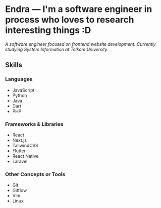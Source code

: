 # Endra —  I'm a software engineer in process who loves to research interesting things :D

*A software engineer focused on frontend website development. Currently studying System Information at Telkom University.*

## Skills

### Languages
- JavaScript 
- Python
- Java
- Dart
- PHP

### Frameworks & Libraries

- React
- Next.js
- TailwindCSS
- Flutter
- React Native
- Laravel

### Other Concepts or Tools

- Git
- Gitflow
- Vim
- Linux
